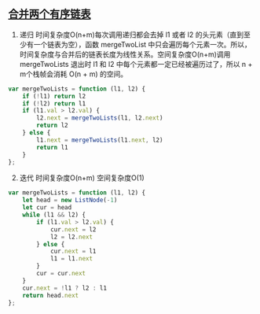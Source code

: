 ## [合并两个有序链表](https://leetcode-cn.com/problems/merge-two-sorted-lists/)

1. 递归 时间复杂度O(n+m)每次调用递归都会去掉 l1 或者 l2 的头元素（直到至少有一个链表为空），函数 mergeTwoList 中只会遍历每个元素一次。所以，时间复杂度与合并后的链表长度为线性关系。空间复杂度O(n+m)调用 mergeTwoLists 退出时 l1 和 l2 中每个元素都一定已经被遍历过了，所以 n + m个栈帧会消耗 O(n + m) 的空间。
```js
var mergeTwoLists = function (l1, l2) {
    if (!l1) return l2
    if (!l2) return l1
    if (l1.val > l2.val) {
        l2.next = mergeTwoLists(l1, l2.next)
        return l2
    } else {
        l1.next = mergeTwoLists(l1.next, l2)
        return l1
    }
};
```

2. 迭代 时间复杂度O(n+m) 空间复杂度O(1)
```js
var mergeTwoLists = function (l1, l2) {
    let head = new ListNode(-1)
    let cur = head
    while (l1 && l2) {
        if (l1.val > l2.val) {
            cur.next = l2
            l2 = l2.next
        } else {
            cur.next = l1
            l1 = l1.next
        }
        cur = cur.next
    }
    cur.next = !l1 ? l2 : l1
    return head.next
};
```